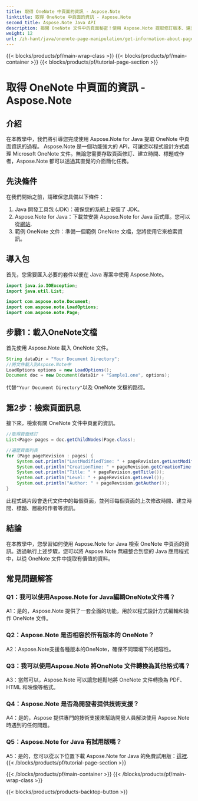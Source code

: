 ```yaml
---
title: 取得 OneNote 中頁面的資訊 - Aspose.Note
linktitle: 取得 OneNote 中頁面的資訊 - Aspose.Note
second_title: Aspose.Note Java API
description: 揭開 OneNote 文件中的頁面秘密！使用 Aspose.Note 提取修訂版本、建立時間等。包含逐步指南和程式碼！ #OneNote #Java #Aspose
weight: 12
url: /zh-hant/java/onenote-page-manipulation/get-information-about-pages/
---
```


{{< blocks/products/pf/main-wrap-class >}}
{{< blocks/products/pf/main-container >}}
{{< blocks/products/pf/tutorial-page-section >}}

# 取得 OneNote 中頁面的資訊 - Aspose.Note

## 介紹

在本教學中，我們將引導您完成使用 Aspose.Note for Java 提取 OneNote 中頁面資訊的過程。 Aspose.Note 是一個功能強大的 API，可讓您以程式設計方式處理 Microsoft OneNote 文件。無論您需要存取頁面修訂、建立時間、標題或作者，Aspose.Note 都可以透過其直覺的介面簡化任務。

## 先決條件

在我們開始之前，請確保您具備以下條件：

1. Java 開發工具包 (JDK)：確保您的系統上安裝了 JDK。
2.  Aspose.Note for Java：下載並安裝 Aspose.Note for Java 函式庫。您可以從[網站](https://purchase.aspose.com/buy).
3. 範例 OneNote 文件：準備一個範例 OneNote 文檔，您將使用它來檢索資訊。

## 導入包

首先，您需要匯入必要的套件以便在 Java 專案中使用 Aspose.Note。

```java
import java.io.IOException;
import java.util.List;

import com.aspose.note.Document;
import com.aspose.note.LoadOptions;
import com.aspose.note.Page;
```

## 步驟1：載入OneNote文檔

首先使用 Aspose.Note 載入 OneNote 文件。

```java
String dataDir = "Your Document Directory";
//將文件載入到Aspose.Note中
LoadOptions options = new LoadOptions();
Document doc = new Document(dataDir + "Sample1.one", options);
```

代替`"Your Document Directory"`以及 OneNote 文檔的路徑。

## 第2步：檢索頁面訊息

接下來，檢索有關 OneNote 文件中頁面的資訊。

```java
//取得頁面修訂
List<Page> pages = doc.getChildNodes(Page.class);

//遍歷頁面列表
for (Page pageRevision : pages) {
    System.out.println("LastModifiedTime: " + pageRevision.getLastModifiedTime());
    System.out.println("CreationTime: " + pageRevision.getCreationTime());
    System.out.println("Title: " + pageRevision.getTitle());
    System.out.println("Level: " + pageRevision.getLevel());
    System.out.println("Author: " + pageRevision.getAuthor());
}
```

此程式碼片段會迭代文件中的每個頁面，並列印每個頁面的上次修改時間、建立時間、標題、層級和作者等資訊。

## 結論

在本教學中，您學習如何使用 Aspose.Note for Java 檢索 OneNote 中頁面的資訊。透過執行上述步驟，您可以將 Aspose.Note 無縫整合到您的 Java 應用程式中，以從 OneNote 文件中提取有價值的資料。

## 常見問題解答

### Q1：我可以使用Aspose.Note for Java編輯OneNote文件嗎？

A1：是的，Aspose.Note 提供了一套全面的功能，用於以程式設計方式編輯和操作 OneNote 文件。

### Q2：Aspose.Note 是否相容於所有版本的 OneNote？

A2：Aspose.Note支援各種版本的OneNote，確保不同環境下的相容性。

### Q3：我可以使用Aspose.Note 將OneNote 文件轉換為其他格式嗎？

A3：當然可以，Aspose.Note 可以讓您輕鬆地將 OneNote 文件轉換為 PDF、HTML 和映像等格式。

### Q4：Aspose.Note 是否為開發者提供技術支援？

A4：是的，Aspose 提供專門的技術支援來幫助開發人員解決使用 Aspose.Note 時遇到的任何問題。

### Q5：Aspose.Note for Java 有試用版嗎？

 A5：是的，您可以從以下位置下載 Aspose.Note for Java 的免費試用版：[這裡](https://releases.aspose.com/).
{{< /blocks/products/pf/tutorial-page-section >}}

{{< /blocks/products/pf/main-container >}}
{{< /blocks/products/pf/main-wrap-class >}}

{{< blocks/products/products-backtop-button >}}
